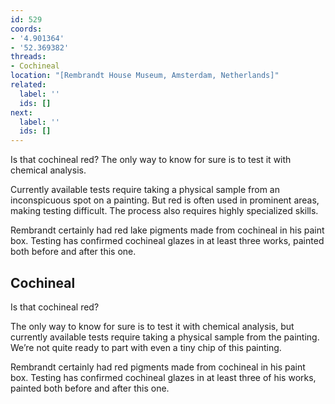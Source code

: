 ```yaml
---
id: 529
coords:
- '4.901364'
- '52.369382'
threads:
- Cochineal
location: "[Rembrandt House Museum, Amsterdam, Netherlands]"
related:
  label: ''
  ids: []
next:
  label: ''
  ids: []
---
```


Is that cochineal red? The only way to know for sure is to test it with chemical analysis.

Currently available tests require taking a physical sample from an inconspicuous spot on a painting. But red is often used in prominent areas, making testing difficult. The process also requires highly specialized skills.

Rembrandt certainly had red lake pigments made from cochineal in his paint box. Testing has confirmed cochineal glazes in at least three works, painted both before and after this one.

## Cochineal

Is that cochineal red? 

The only way to know for sure is to test it with chemical analysis, but currently available tests require taking a physical sample from the painting. We’re not quite ready to part with even a tiny chip of this painting. 

Rembrandt certainly had red pigments made from cochineal in his paint box. Testing has confirmed cochineal glazes in at least three of his works, painted both before and after this one. 
